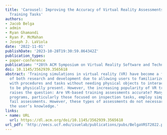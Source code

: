 ```yaml
---
title: 'Carousel: Improving the Accuracy of Virtual Reality Assessments for Inspection
  Training Tasks'
authors:
- Jacob Belga
- admin
- Ryan Ghamandi
- Ryan P. McMahan
- Joseph J. LaViola
date: '2022-11-01'
publishDate: '2023-10-28T19:30:59.864342Z'
publication_types:
- paper-conference
publication: '*28th ACM Symposium on Virtual Reality Software and Technology (VRST)*'
doi: 10.1145/3562939.3565618
abstract: 'Training simulations in virtual reality (VR) have become a focal point
  of both research and development due to allowing users to familiarize themselves
  with procedures and tasks without needing physical objects to interact with or needing
  to be physically present. However, the increasing popularity of VR training paradigms
  raises the question: Are VR-based training assessments accurate? Many VR training
  programs, particularly those focused on inspection tasks, employ simple pass or
  fail assessments. However, these types of assessments do not necessarily reflect
  the user’s knowledge.'
links:
- name: URL
  url: https://dl.acm.org/doi/10.1145/3562939.3565618
url_pdf: 'http://eecs.ucf.edu/isuelab/publications/pubs/BelgaVRST2022.pdf'
---
```

